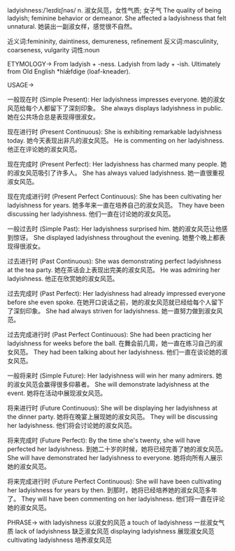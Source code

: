 ladyishness:/ˈleɪdiɪʃnəs/
n.
淑女风范，女性气质; 女子气
The quality of being ladyish; feminine behavior or demeanor.
She affected a ladyishness that felt unnatural. 她装出一副淑女样，感觉很不自然。

近义词:femininity, daintiness, demureness, refinement
反义词:masculinity, coarseness, vulgarity
词性:noun


ETYMOLOGY->
From ladyish + -ness.  Ladyish from lady + -ish.  Ultimately from Old English *hlǣfdige (loaf-kneader).

USAGE->

一般现在时 (Simple Present):
Her ladyishness impresses everyone. 她的淑女风范给每个人都留下了深刻印象。
She always displays ladyishness in public.  她在公共场合总是表现得很淑女。

现在进行时 (Present Continuous):
She is exhibiting remarkable ladyishness today. 她今天表现出非凡的淑女风范。
He is commenting on her ladyishness. 他正在评论她的淑女风范。

现在完成时 (Present Perfect):
Her ladyishness has charmed many people. 她的淑女风范吸引了许多人。
She has always valued ladyishness. 她一直很重视淑女风范。

现在完成进行时 (Present Perfect Continuous):
She has been cultivating her ladyishness for years. 她多年来一直在培养自己的淑女风范。
They have been discussing her ladyishness. 他们一直在讨论她的淑女风范。

一般过去时 (Simple Past):
Her ladyishness surprised him. 她的淑女风范让他感到惊讶。
She displayed ladyishness throughout the evening.  她整个晚上都表现得很淑女。

过去进行时 (Past Continuous):
She was demonstrating perfect ladyishness at the tea party.  她在茶话会上表现出完美的淑女风范。
He was admiring her ladyishness. 他正在欣赏她的淑女风范。

过去完成时 (Past Perfect):
Her ladyishness had already impressed everyone before she even spoke. 在她开口说话之前，她的淑女风范就已经给每个人留下了深刻印象。
She had always striven for ladyishness. 她一直努力做到淑女风范。

过去完成进行时 (Past Perfect Continuous):
She had been practicing her ladyishness for weeks before the ball.  在舞会前几周，她一直在练习自己的淑女风范。
They had been talking about her ladyishness.  他们一直在谈论她的淑女风范。

一般将来时 (Simple Future):
Her ladyishness will win her many admirers. 她的淑女风范会赢得很多仰慕者。
She will demonstrate ladyishness at the event.  她将在活动中展现淑女风范。

将来进行时 (Future Continuous):
She will be displaying her ladyishness at the dinner party. 她将在晚宴上展现她的淑女风范。
They will be discussing her ladyishness.  他们将会讨论她的淑女风范。

将来完成时 (Future Perfect):
By the time she's twenty, she will have perfected her ladyishness. 到她二十岁的时候，她将已经完善了她的淑女风范。
She will have demonstrated her ladyishness to everyone. 她将向所有人展示她的淑女风范。

将来完成进行时 (Future Perfect Continuous):
She will have been cultivating her ladyishness for years by then. 到那时，她将已经培养她的淑女风范多年了。
They will have been commenting on her ladyishness. 他们将一直在评论她的淑女风范。


PHRASE->
with ladyishness  以淑女的风范
a touch of ladyishness  一丝淑女气质
lack of ladyishness  缺乏淑女风范
displaying ladyishness  展现淑女风范
cultivating ladyishness  培养淑女风范